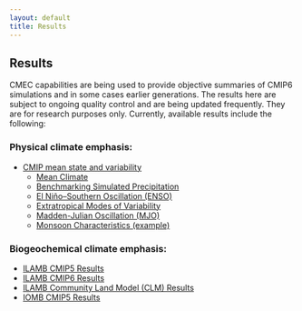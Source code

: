 ```yaml
---
layout: default
title: Results
---
```


## Results

CMEC capabilities are being used to provide objective summaries of CMIP6 simulations and in some cases earlier generations. The results here are subject to ongoing quality control and are being updated frequently. They are for research purposes only.  Currently, available results include the following:

### Physical climate emphasis:

* [CMIP mean state and variability](physical.html "CMIP mean state and variability")
  - [Mean Climate][mean_clim]
  - [Benchmarking Simulated Precipitation][precip]
  - [El Niño–Southern Oscillation (ENSO)][enso]
  - [Extratropical Modes of Variability][variability_modes]
  - [Madden-Julian Oscillation (MJO)][mjo]
  - [Monsoon Characteristics (example)][monsoon]

### Biogeochemical climate emphasis:

* [ILAMB CMIP5 Results](https://www.ilamb.org/CMIP5/historical/ "ILAMB CMIP5 Results")
* [ILAMB CMIP6 Results](https://www.ilamb.org/CMIP6/historical/ "ILAMB CMIP6 Results")
* [ILAMB Community Land Model (CLM) Results](https://www.ilamb.org/CLM "ILAMB CLM Results")
* [IOMB CMIP5 Results](https://www.ilamb.org/IOMB/ "IOMB POP Results")



[mean_clim]: mean_clim
[enso]: enso
[variability_modes]: variability_modes
[mjo]: mjo
[monsoon]: monsoon
[precip]: precip
